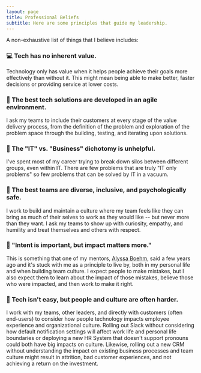 ```yaml
---
layout: page
title: Professional Beliefs
subtitle: Here are some principles that guide my leadership.
---
```


 A non-exhaustive list of things that I believe includes:

### 💻 Tech has no inherent value.
Technology only has value when it helps people achieve their goals more effectively than without it. This might mean being able to make better, faster decisions or providing service at lower costs.

### 🏃️ The best tech solutions are developed in an agile environment.
I ask my teams to include their customers at every stage of the value delivery process, from the definition of the problem and exploration of the problem space through the building, testing, and iterating upon solutions.

### 🤝 The "IT" vs. "Business" dichotomy is unhelpful.
I've spent most of my career trying to break down silos between different groups, even within IT. There are few problems that are truly "IT only problems" so few problems that can be solved by IT in a vacuum.

### 🥳 The best teams are diverse, inclusive, and psychologically safe.
I work to build and maintain a culture where my team feels like they can bring as much of their selves to work as they would like -- but never more than they want. I ask my teams to show up with curiosity, empathy, and humility and treat themselves and others with respect.

### 💖 "Intent is important, but impact matters more."
This is something that one of my mentors, [Alyssa Boehm](https://www.linkedin.com/in/alyssajboehm/), said a few years ago and it's stuck with me as a principle to live by, both in my personal life and when building team culture. I expect people to make mistakes, but I also expect them to learn about the impact of those mistakes, believe those who were impacted, and then work to make it right.

### 🤔 Tech isn't easy, but people and culture are often harder.
I work with my teams, other leaders, and directly with customers (often end-users) to consider how people technology impacts employee experience and organizational culture. Rolling out Slack without considering how default notification settings will affect work life and personal life boundaries or deploying a new HR System that doesn't support pronouns could both have big impacts on culture. Likewise, rolling out a new CRM without understanding the impact on existing business processes and team culture might result in attrition, bad customer experiences, and not achieving a return on the investment.




